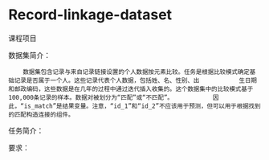 # Record-linkage-dataset
课程项目

数据集简介：


        数据集包含记录与来自记录链接设置的个人数据按元素比较。任务是根据比较模式确定基础记录是否属于一个人。这些记录代表个人数据，包括姓、名、性别、出           生日期和邮政编码，这些数据是在几年的过程中通过迭代插入收集的。这个数据集中的比较模式基于100,000条记录的样本。数据对被划分为“匹配”或“不匹配”。           因此，“is_match”是结果变量。注意，“id_1”和“id_2”不应该用于预测，但可以用于根据找到的匹配构造连接的组件。


任务简介：

        
  
要求：

